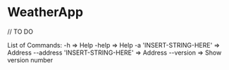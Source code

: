 # WeatherApp

// TO DO

List of Commands:
    -h => Help
    -help => Help
    -a 'INSERT-STRING-HERE' => Address
    --address 'INSERT-STRING-HERE' => Address
    --version => Show version number